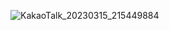 ![KakaoTalk_20230315_215449884](https://user-images.githubusercontent.com/126740335/225316242-4d0299a3-b8dc-4521-9515-217ccc9bc295.jpg)
